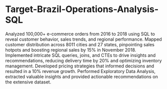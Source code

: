# Target-Brazil-Operations-Analysis-SQL

Analyzed 100,000+ e-commerce orders from 2016 to 2018 using SQL to reveal customer behavior, sales trends, and regional performance.
Mapped customer distribution across 8011 cities and 27 states, pinpointing sales hotpots and boosting regional sales by 15% in November 2018.
Implemented intricate SQL queries, joins, and CTEs to drive insights and recommendations, reducing delivery time by 20% and optimizing inventory management.
Developed pricing strategies that informed decisions and resulted in a 10% revenue growth.
Performed Exploratory Data Analysis, extracted valuable insights and provided actionable recommendations on the extensive dataset.
